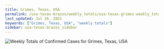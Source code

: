 ```yaml
---
title: Grimes, Texas, USA
permalink: /usa-texas-brazos/weekly_totals/usa-texas-grimes-weekly_totals.html
last_updated: Jul 26, 2021
keywords: ["Grimes, Texas, USA", "weekly totals"]
sidebar: usa-texas-brazos_sidebar
---
```


![Weekly Totals of Confirmed Cases for Grimes, Texas, USA](/covid_tracker/images/graphs/usa-texas-grimes-weekly_totals_graph.png)
